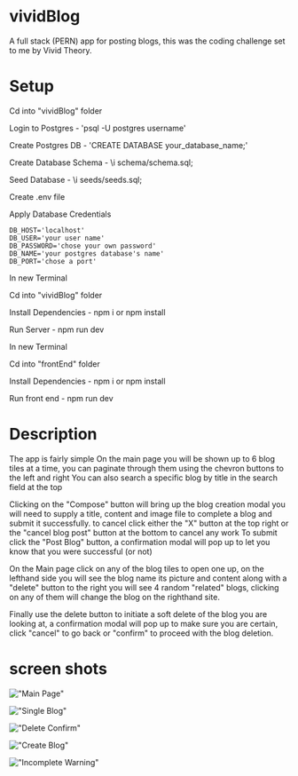 # vividBlog
A full stack (PERN) app for posting blogs, this was the coding challenge set to me by  Vivid Theory.

# Setup

Cd into "vividBlog" folder

Login to Postgres - 'psql -U postgres username'

Create Postgres DB  - 'CREATE DATABASE your_database_name;'

Create Database Schema - \i schema/schema.sql;

Seed Database - \i seeds/seeds.sql;

Create .env file 

Apply Database Credentials

    DB_HOST='localhost'
    DB_USER='your user name'
    DB_PASSWORD='chose your own password'
    DB_NAME='your postgres database's name'
    DB_PORT='chose a port'

In new Terminal

Cd into "vividBlog" folder

Install Dependencies - npm i or npm install

Run Server - npm run dev

In new Terminal

Cd into "frontEnd" folder

Install Dependencies - npm i or npm install

Run front end - npm run dev

# Description

The app is fairly simple
On the main page you will be shown up to 6 blog tiles at a time, you can paginate through them using the chevron buttons to the left and right
You can also search a specific blog by title in the search field at the top

Clicking on the "Compose" button will bring up the blog creation modal you will need to supply a title, content and image file to complete a blog and submit it successfully.
to cancel click either the "X" button at the top right or the "cancel blog post" button at the bottom to cancel any work
To submit click the "Post Blog" button, a confirmation modal will pop up to let you know that you were successful (or not)

On the Main page click on any of the blog tiles to open one up, on the lefthand side you will see the blog name its picture and content along with a "delete" button
to the right you will see 4 random "related" blogs, clicking on any of them will change the blog on the righthand site.

Finally use the delete button to initiate a soft delete of the blog you are looking at, a confirmation modal will pop up to make sure you are certain, click "cancel" to go back or "confirm" to proceed with the blog deletion.

# screen shots

!["Main Page"](https://github.com/Freem11/vividblog/blob/master/frontEnd/src/images/main.png)

!["Single Blog"](https://github.com/Freem11/vividblog/blob/master/frontEnd/src/images/single.png)

!["Delete Confirm"](https://github.com/Freem11/vividblog/blob/master/frontEnd/src/images/delete.png)

!["Create Blog"](https://github.com/Freem11/vividblog/blob/master/frontEnd/src/images/create.png)

!["Incomplete Warning"](https://github.com/Freem11/vividblog/blob/master/frontEnd/src/images/incomplete.png)



